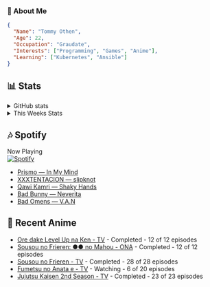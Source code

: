 ### 👋 About Me
```json
{
  "Name": "Tommy Othen",
  "Age": 22,
  "Occupation": "Graudate",
  "Interests": ["Programming", "Games", "Anime"],
  "Learning": ["Kubernetes", "Ansible"]
}
```

## 📊 Stats
<details>
  <summary>GitHub stats</summary>
  <a href="https://github.com/anuraghazra/github-readme-stats">
    <img src="https://github-readme-stats.vercel.app/api?username=tommyothen&show_icons=true&count_private=true&hide=prs,issues">
  </a>
</details>

<details>
  <summary>This Weeks Stats</summary>
  <a href="https://github.com/anuraghazra/github-readme-stats">
    <img src="https://github-readme-stats.vercel.app/api/wakatime?username=tommyothen&cache_seconds=1800&custom_title=Top%20Languages">
  </a>
</details>

## 🎶 Spotify
Now Playing\
[![Spotify](https://novatorem-dasushiasian.vercel.app/api/spotify)](https://open.spotify.com/user/g90805640970)
<!-- LASTFM:START -->
* [Prismo — In My Mind](https://www.last.fm/music/Prismo/_/In+My+Mind)
* [XXXTENTACION — slipknot](https://www.last.fm/music/XXXTENTACION/_/slipknot)
* [Qawi Kamri — Shaky Hands](https://www.last.fm/music/Qawi+Kamri/_/Shaky+Hands)
* [Bad Bunny — Neverita](https://www.last.fm/music/Bad+Bunny/_/Neverita)
* [Bad Omens — V.A.N](https://www.last.fm/music/Bad+Omens/_/V.A.N)<!-- LASTFM:END -->

## 🗻 Recent Anime
<!-- ANIME-LIST:START -->
* [Ore dake Level Up na Ken - TV](https://myanimelist.net/anime/52299/Ore_dake_Level_Up_na_Ken) - Completed - 12 of 12 episodes
* [Sousou no Frieren: ●● no Mahou - ONA](https://myanimelist.net/anime/56885/Sousou_no_Frieren__●●_no_Mahou) - Completed - 12 of 12 episodes
* [Sousou no Frieren - TV](https://myanimelist.net/anime/52991/Sousou_no_Frieren) - Completed - 28 of 28 episodes
* [Fumetsu no Anata e - TV](https://myanimelist.net/anime/41025/Fumetsu_no_Anata_e) - Watching - 6 of 20 episodes
* [Jujutsu Kaisen 2nd Season - TV](https://myanimelist.net/anime/51009/Jujutsu_Kaisen_2nd_Season) - Completed - 23 of 23 episodes<!-- ANIME-LIST:END -->
